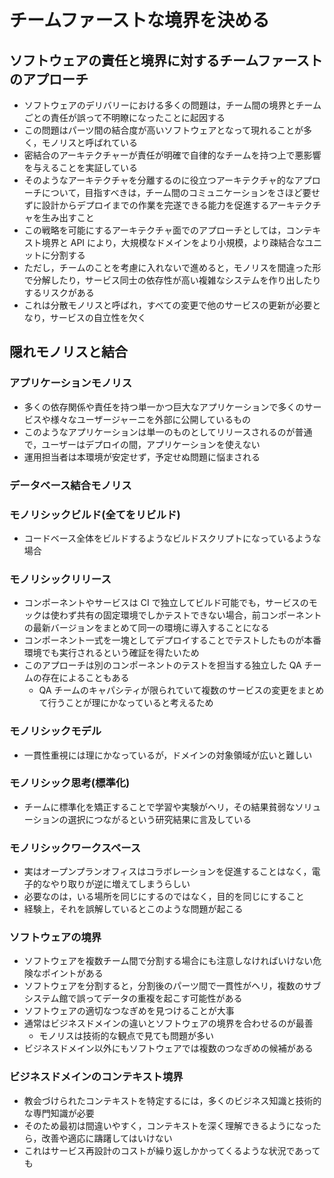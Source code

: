 # チームファーストな境界を決める

## ソフトウェアの責任と境界に対するチームファーストのアプローチ

- ソフトウェアのデリバリーにおける多くの問題は，チーム間の境界とチームごとの責任が誤って不明瞭になったことに起因する
- この問題はパーツ間の結合度が高いソフトウェアとなって現れることが多く，モノリスと呼ばれている
- 密結合のアーキテクチャーが責任が明確で自律的なチームを持つ上で悪影響を与えることを実証している
- そのようなアーキテクチャを分離するのに役立つアーキテクチャ的なアプローチについて，目指すべきは，チーム間のコミュニケーションをさほど要せずに設計からデプロイまでの作業を完遂できる能力を促進するアーキテクチャを生み出すこと
- この戦略を可能にするアーキテクチャ面でのアプローチとしては，コンテキスト境界と API により，大規模なドメインをより小規模，より疎結合なユニットに分割する
- ただし，チームのことを考慮に入れないで進めると，モノリスを間違った形で分解したり，サービス同士の依存性が高い複雑なシステムを作り出したりするリスクがある
- これは分散モノリスと呼ばれ，すべての変更で他のサービスの更新が必要となり，サービスの自立性を欠く

## 隠れモノリスと結合

### アプリケーションモノリス

- 多くの依存関係や責任を持つ単一かつ巨大なアプリケーションで多くのサービスや様々なユーザージャーニを外部に公開しているもの
- このようなアプリケーションは単一のものとしてリリースされるのが普通で，ユーザーはデプロイの間，アプリケーションを使えない
- 運用担当者は本環境が安定せず，予定せぬ問題に悩まされる

### データベース結合モノリス

### モノリシックビルド(全てをリビルド)

- コードベース全体をビルドするようなビルドスクリプトになっているような場合

### モノリシックリリース

- コンポーネントやサービスは CI で独立してビルド可能でも，サービスのモックは使わず共有の固定環境でしかテストできない場合，前コンポーネントの最新バージョンをまとめて同一の環境に導入することになる
- コンポーネント一式を一塊としてデプロイすることでテストしたものが本番環境でも実行されるという確証を得たいため
- このアプローチは別のコンポーネントのテストを担当する独立した QA チームの存在によることもある
  - QA チームのキャパシティが限られていて複数のサービスの変更をまとめて行うことが理にかなっていると考えるため

### モノリシックモデル

- 一貫性重視には理にかなっているが，ドメインの対象領域が広いと難しい

### モノリシック思考(標準化)

- チームに標準化を矯正することで学習や実験がヘリ，その結果貧弱なソリューションの選択につながるという研究結果に言及している

### モノリシックワークスペース

- 実はオープンプランオフィスはコラボレーションを促進することはなく，電子的なやり取りが逆に増えてしまうらしい
- 必要なのは，いる場所を同じにするのではなく，目的を同じにすること
- 経験上，それを誤解しているとこのような問題が起こる

### ソフトウェアの境界

- ソフトウェアを複数チーム間で分割する場合にも注意しなければいけない危険なポイントがある
- ソフトウェアを分割すると，分割後のパーツ間で一貫性がヘリ，複数のサブシステム館で誤ってデータの重複を起こす可能性がある
- ソフトウェアの適切なつなぎめを見つけることが大事
- 通常はビジネスドメインの違いとソフトウェアの境界を合わせるのが最善
  - モノリスは技術的な観点で見ても問題が多い
- ビジネスドメイン以外にもソフトウェアでは複数のつなぎめの候補がある

### ビジネスドメインのコンテキスト境界

- 教会づけられたコンテキストを特定するには，多くのビジネス知識と技術的な専門知識が必要
- そのため最初は間違いやすく，コンテキストを深く理解できるようになったら，改善や適応に躊躇してはいけない
- これはサービス再設計のコストが繰り返しかかってくるような状況であっても
